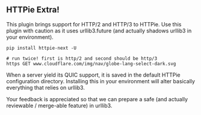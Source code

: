 HTTPie Extra!
-------------

This plugin brings support for HTTP/2 and HTTP/3 to HTTPie.
Use this plugin with caution as it uses urllib3.future (and actually shadows urllib3 in your environment).

```shell
pip install httpie-next -U

# run twice! first is http/2 and second should be http/3
https GET www.cloudflare.com/img/nav/globe-lang-select-dark.svg
```

When a server yield its QUIC support, it is saved in the default HTTPie configuration directory.
Installing this in your environment will alter basically everything that relies on urllib3.

Your feedback is appreciated so that we can prepare a safe (and actually reviewable / merge-able feature) in urllib3.
